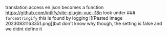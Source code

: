 translation access en.json becomes a function
https://github.com/intlify/vite-plugin-vue-i18n
look under ### `forceStringify`
this is found by logging 
![[Pasted image 20230831163351.png]]but don't know why though, the setting is false and we didnt define it